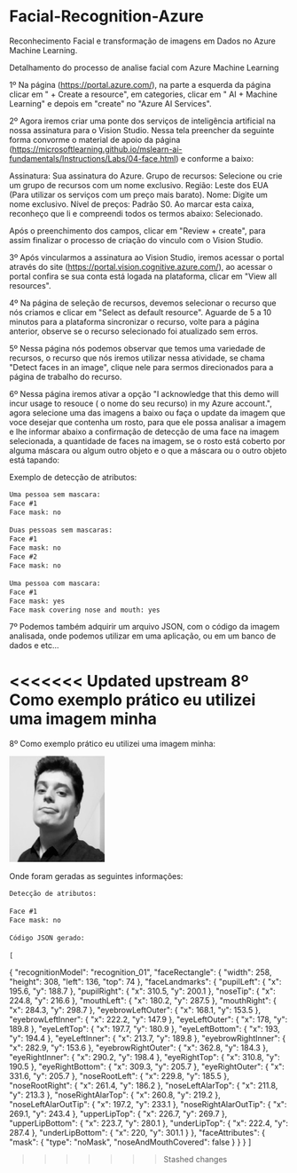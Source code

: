 # Facial-Recognition-Azure

Reconhecimento Facial e transformação de imagens em Dados no Azure Machine Learning.

Detalhamento do processo de analise facial com Azure Machine Learning

1º Na página (https://portal.azure.com/), na parte a esquerda da página clicar em " + Create a resource", em categories, clicar em " AI + Machine Learning" e depois em "create" no "Azure AI Services".

2º Agora iremos criar uma ponte dos serviços de inteligência artificial na nossa assinatura para o Vision Studio. Nessa tela preencher da seguinte forma convorme o material de apoio da página (https://microsoftlearning.github.io/mslearn-ai-fundamentals/Instructions/Labs/04-face.html) e conforme a baixo:

Assinatura: Sua assinatura do Azure.
Grupo de recursos: Selecione ou crie um grupo de recursos com um nome exclusivo.
Região: Leste dos EUA (Para utilizar os serviços com um preço mais barato).
Nome: Digite um nome exclusivo.
Nível de preços: Padrão S0.
Ao marcar esta caixa, reconheço que li e compreendi todos os termos abaixo: Selecionado.

Após o preenchimento dos campos, clicar em "Review + create", para assim finalizar o processo de criação do vinculo com o Vision Studio.

3º Após vincularmos a assinatura ao Vision Studio, iremos acessar o portal através do site (https://portal.vision.cognitive.azure.com/), ao acessar o portal confira se sua conta está logada na plataforma, clicar em "View all resources".

4º Na página de seleção de recursos, devemos selecionar o recurso que nós criamos e clicar em "Select as default resource". Aguarde de 5 a 10 minutos para a plataforma sincronizar o recurso, volte para a página anterior, observe se o recurso selecionado foi atualizado sem erros.

5º Nessa página nós podemos observar que temos uma variedade de recursos, o recurso que nós iremos utilizar nessa atividade, se chama "Detect faces in an image", clique nele para sermos direcionados para a página de trabalho do recurso.

6º Nessa página iremos ativar a opção "I acknowledge that this demo will incur usage to resouce ( o nome do seu recurso) in my Azure account.", agora selecione uma das imagens a baixo ou faça o update da imagem que voce desejar que contenha um rosto, para que ele possa analisar a imagem e lhe informar abaixo a confirmação de detecção de uma face na imagem selecionada, a quantidade de faces na imagem, se o rosto está coberto por alguma máscara ou algum outro objeto e o que a máscara ou o outro objeto está tapando:

Exemplo de detecção de atributos:

    Uma pessoa sem mascara:
    Face #1
    Face mask: no

    Duas pessoas sem mascaras:
    Face #1
    Face mask: no
    Face #2
    Face mask: no

    Uma pessoa com mascara:
    Face #1
    Face mask: yes
    Face mask covering nose and mouth: yes

7º Podemos também adquirir um arquivo JSON, com o código da imagem analisada, onde podemos utilizar em uma aplicação, ou em um banco de dados e etc...

<<<<<<< Updated upstream
8º Como exemplo prático eu utilizei uma imagem minha
=======
8º Como exemplo prático eu utilizei uma imagem minha:

  <img src="/inputs/Piter Capistrano.jpg">

  Onde foram geradas as seguintes informações:

    Detecção de atributos:

    Face #1
    Face mask: no

    Código JSON gerado:

    [
  {
    "recognitionModel": "recognition_01",
    "faceRectangle": {
      "width": 258,
      "height": 308,
      "left": 136,
      "top": 74
    },
    "faceLandmarks": {
      "pupilLeft": {
        "x": 195.6,
        "y": 188.7
      },
      "pupilRight": {
        "x": 310.5,
        "y": 200.1
      },
      "noseTip": {
        "x": 224.8,
        "y": 216.6
      },
      "mouthLeft": {
        "x": 180.2,
        "y": 287.5
      },
      "mouthRight": {
        "x": 284.3,
        "y": 298.7
      },
      "eyebrowLeftOuter": {
        "x": 168.1,
        "y": 153.5
      },
      "eyebrowLeftInner": {
        "x": 222.2,
        "y": 147.9
      },
      "eyeLeftOuter": {
        "x": 178,
        "y": 189.8
      },
      "eyeLeftTop": {
        "x": 197.7,
        "y": 180.9
      },
      "eyeLeftBottom": {
        "x": 193,
        "y": 194.4
      },
      "eyeLeftInner": {
        "x": 213.7,
        "y": 189.8
      },
      "eyebrowRightInner": {
        "x": 282.9,
        "y": 153.6
      },
      "eyebrowRightOuter": {
        "x": 362.8,
        "y": 184.3
      },
      "eyeRightInner": {
        "x": 290.2,
        "y": 198.4
      },
      "eyeRightTop": {
        "x": 310.8,
        "y": 190.5
      },
      "eyeRightBottom": {
        "x": 309.3,
        "y": 205.7
      },
      "eyeRightOuter": {
        "x": 331.6,
        "y": 205.7
      },
      "noseRootLeft": {
        "x": 229.8,
        "y": 185.5
      },
      "noseRootRight": {
        "x": 261.4,
        "y": 186.2
      },
      "noseLeftAlarTop": {
        "x": 211.8,
        "y": 213.3
      },
      "noseRightAlarTop": {
        "x": 260.8,
        "y": 219.2
      },
      "noseLeftAlarOutTip": {
        "x": 197.2,
        "y": 233.1
      },
      "noseRightAlarOutTip": {
        "x": 269.1,
        "y": 243.4
      },
      "upperLipTop": {
        "x": 226.7,
        "y": 269.7
      },
      "upperLipBottom": {
        "x": 223.7,
        "y": 280.1
      },
      "underLipTop": {
        "x": 222.4,
        "y": 287.4
      },
      "underLipBottom": {
        "x": 220,
        "y": 301.1
      }
    },
    "faceAttributes": {
      "mask": {
        "type": "noMask",
        "noseAndMouthCovered": false
      }
    }
  }
]

>>>>>>> Stashed changes
